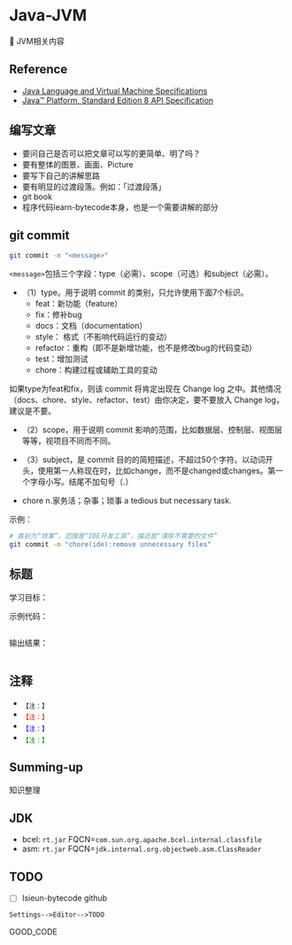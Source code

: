 # Java-JVM

:pig: JVM相关内容

## Reference

- [Java Language and Virtual Machine Specifications](https://docs.oracle.com/javase/specs/)
- [Java™ Platform, Standard Edition 8 API Specification](https://docs.oracle.com/javase/8/docs/api/)

## 编写文章

- 要问自己是否可以把文章可以写的更简单、明了吗？
- 要有整体的图景、画面、Picture
- 要写下自己的讲解思路
- 要有明显的过渡段落。例如：「过渡段落」
- git book
- 程序代码learn-bytecode本身，也是一个需要讲解的部分

## git commit

```bash
git commit -m "<message>"
```

`<message>`包括三个字段：type（必需）、scope（可选）和subject（必需）。

- （1）type。用于说明 commit 的类别，只允许使用下面7个标识。
  - feat：新功能（feature）
  - fix：修补bug
  - docs：文档（documentation）
  - style： 格式（不影响代码运行的变动）
  - refactor：重构（即不是新增功能，也不是修改bug的代码变动）
  - test：增加测试
  - chore：构建过程或辅助工具的变动

如果type为feat和fix，则该 commit 将肯定出现在 Change log 之中。其他情况（docs、chore、style、refactor、test）由你决定，要不要放入 Change log，建议是不要。

- （2）scope，用于说明 commit 影响的范围，比如数据层、控制层、视图层等等，视项目不同而不同。
- （3）subject，是 commit 目的的简短描述，不超过50个字符。以动词开头，使用第一人称现在时，比如change，而不是changed或changes。第一个字母小写。结尾不加句号（.）

- chore n.家务活；杂事；琐事 a tedious but necessary task.

示例：

```bash
# 类别为“琐事”，范围是“IDE开发工具”，描述是“清除不需要的文件”
git commit -m "chore(ide):remove unnecessary files"
```

## 标题

学习目标：

示例代码：

```java

```

输出结果：

```txt

```

## 注释

- <sub>【注：】</sub>
- <sub><font color="red">【注：】</font></sub>
- <sub><font color="blue">【注：】</font></sub>
- <sub><font color="green">【注：】</font></sub>

## Summing-up

知识整理

## JDK

- bcel: `rt.jar` FQCN=`com.sun.org.apache.bcel.internal.classfile`
- asm: `rt.jar` FQCN=`jdk.internal.org.objectweb.asm.ClassReader`

## TODO

- [ ] lsieun-bytecode github

```txt
Settings-->Editor-->TODO
```

GOOD_CODE
